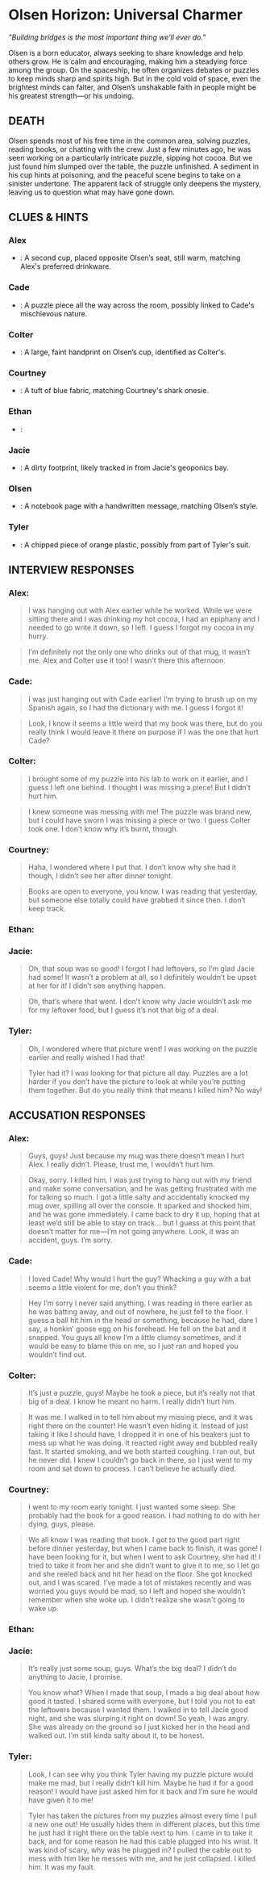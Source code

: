 # Olsen Horizon: Universal Charmer

*"Building bridges is the most important thing we’ll ever do."*

Olsen is a born educator, always seeking to share knowledge and help others grow. He is calm and encouraging, making him a steadying force among the group. On the spaceship, he often organizes debates or puzzles to keep minds sharp and spirits high. But in the cold void of space, even the brightest minds can falter, and Olsen’s unshakable faith in people might be his greatest strength—or his undoing.

## DEATH

Olsen spends most of his free time in the common area, solving puzzles, reading books, or chatting with the crew. Just a few minutes ago, he was seen working on a particularly intricate puzzle, sipping hot cocoa. But we just found him slumped over the table, the puzzle unfinished. A sediment in his cup hints at poisoning, and the peaceful scene begins to take on a sinister undertone. The apparent lack of struggle only deepens the mystery, leaving us to question what may have gone down.

## CLUES & HINTS

### Alex
- : A second cup, placed opposite Olsen’s seat, still warm, matching Alex's preferred drinkware. 

### Cade
- : A puzzle piece all the way across the room, possibly linked to Cade's mischievous nature. 

### Colter
- : A large, faint handprint on Olsen’s cup, identified as Colter's.

### Courtney
- : A tuft of blue fabric, matching Courtney's shark onesie.

### Ethan
- : 

### Jacie
- : A dirty footprint, likely tracked in from Jacie's geoponics bay. 

### Olsen
- : A notebook page with a handwritten message, matching Olsen’s style. 

### Tyler
- : A chipped piece of orange plastic, possibly from part of Tyler's suit. 

## INTERVIEW RESPONSES

### Alex:

> I was hanging out with Alex earlier while he worked. While we were sitting there and I was drinking my hot cocoa, I had an epiphany and I needed to go write it down, so I left. I guess I forgot my cocoa in my hurry.

> I’m definitely not the only one who drinks out of that mug, it wasn’t me. Alex and Colter use it too! I wasn’t there this afternoon.

### Cade:

> I was just hanging out with Cade earlier! I’m trying to brush up on my Spanish again, so I had the dictionary with me. I guess I forgot it!

> Look, I know it seems a little weird that my book was there, but do you really think I would leave it there on purpose if I was the one that hurt Cade?

### Colter:

> I brought some of my puzzle into his lab to work on it earlier, and I guess I left one behind. I thought I was missing a piece! But I didn’t hurt him.

> I knew someone was messing with me! The puzzle was brand new, but I could have sworn I was missing a piece or two. I guess Colter took one. I don’t know why it’s burnt, though.

### Courtney:

> Haha, I wondered where I put that. I don’t know why she had it though, I didn’t see her after dinner tonight.

> Books are open to everyone, you know. I was reading that yesterday, but someone else totally could have grabbed it since then. I don’t keep track.

### Ethan:

> 

> 

### Jacie:

> Oh, that soup was so good! I forgot I had leftovers, so I’m glad Jacie had some! It wasn’t a problem at all, so I definitely wouldn’t be upset at her for it! I didn’t see anything happen.

> Oh, that’s where that went. I don’t know why Jacie wouldn’t ask me for my leftover food, but I guess it’s not that big of a deal.

### Tyler:

> Oh, I wondered where that picture went! I was working on the puzzle earlier and really wished I had that!

> Tyler had it? I was looking for that picture all day. Puzzles are a lot harder if you don’t have the picture to look at while you’re putting them together. But do you really think that means I killed him? No way!

## ACCUSATION RESPONSES

### Alex:

> Guys, guys! Just because my mug was there doesn’t mean I hurt Alex. I really didn’t. Please, trust me, I wouldn’t hurt him.

> Okay, sorry. I killed him. I was just trying to hang out with my friend and make some conversation, and he was getting frustrated with me for talking so much. I got a little salty and accidentally knocked my mug over, spilling all over the console. It sparked and shocked him, and he was gone immediately. I came back to dry it up, hoping that at least we’d still be able to stay on track… but I guess at this point that doesn’t matter for me—I’m not going anywhere. Look, it was an accident, guys. I’m sorry.

### Cade:

> I loved Cade! Why would I hurt the guy? Whacking a guy with a bat seems a little violent for me, don’t you think?

> Hey I’m sorry I never said anything. I was reading in there earlier as he was batting away, and out of nowhere, he just fell to the floor. I guess a ball hit him in the head or something, because he had, dare I say, a honkin’ goose egg on his forehead. He fell on the bat and it snapped. You guys all know I’m a little clumsy sometimes, and it would be easy to blame this on me, so I just ran and hoped you wouldn’t find out.

### Colter:

> It’s just a puzzle, guys! Maybe he took a piece, but it’s really not that big of a deal. I know he meant no harm. I really didn’t hurt him.

> It was me. I walked in to tell him about my missing piece, and it was right there on the counter! He wasn’t even hiding it. Instead of just taking it like I should have, I dropped it in one of his beakers just to mess up what he was doing. It reacted right away and bubbled really fast. It started smoking, and we both started coughing. I ran out, but he never did. I knew I couldn’t go back in there, so I just went to my room and sat down to process. I can’t believe he actually died.

### Courtney:

> I went to my room early tonight. I just wanted some sleep. She probably had the book for a good reason. I had nothing to do with her dying, guys, please.

> We all know I was reading that book. I got to the good part right before dinner yesterday, but when I came back to finish, it was gone! I have been looking for it, but when I went to ask Courtney, she had it! I tried to take it from her and she didn’t want to give it to me, so I let go and she reeled back and hit her head on the floor. She got knocked out, and I was scared. I’ve made a lot of mistakes recently and was worried you guys would be mad, so I left and hoped she wouldn’t remember when she woke up. I didn’t realize she wasn't going to wake up.

### Ethan:

> 

> 

### Jacie:

> It’s really just some soup, guys. What’s the big deal? I didn’t do anything to Jacie, I promise.

> You know what? When I made that soup, I made a big deal about how good it tasted. I shared some with everyone, but I told you not to eat the leftovers because I wanted them. I walked in to tell Jacie good night, and she was slurping it right on down! So yeah, I was angry. She was already on the ground so I just kicked her in the head and walked out. I’m still kinda salty about it, to be honest.

### Tyler:

> Look, I can see why you think Tyler having my puzzle picture would make me mad, but I really didn’t kill him. Maybe he had it for a good reason! I would have just asked him for it back and I’m sure he would have given it to me!

> Tyler has taken the pictures from my puzzles almost every time I pull a new one out! He usually hides them in different places, but this time he just had it right there on the table next to him. I came in to take it back, and for some reason he had this cable plugged into his wrist. It was kind of scary, why was he plugged in? I pulled the cable out to mess with him like he messes with me, and he just collapsed. I killed him. It was my fault.